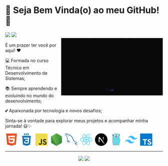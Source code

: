 # 🎉 Seja Bem Vinda(o) ao meu GitHub! 🚀

<a href="https://www.instagram.com/daniicalil/" target="_blank"><img loading="lazy" src="https://img.shields.io/badge/-Instagram-%23E4405F?style=for-the-badge&logo=instagram&logoColor=white"></a>
<a href="https://www.linkedin.com/in/danielle-couto-calil-7a6880271/" target="_blank"><img loading="lazy" src="https://img.shields.io/badge/-LinkedIn-%230077B5?style=for-the-badge&logo=linkedin&logoColor=white"></a>   
<img src = "banner.gif"  width = "325px" align = "right">
  
É um prazer ter você por aqui! ❤️

💻 Formada no curso Técnico em Desenvolvimento de Sistemas;

📚 Sempre aprendendo e evoluindo no mundo do desenvolvimento;

💕 Apaixonada por tecnologia e novos desafios;

Sinta-se à vontade para explorar meus projetos e acompanhar minha jornada! 😃✨

<div>
  <img src="https://github.com/devicons/devicon/blob/master/icons/html5/html5-original.svg" title="HTML5" alt="HTML" width="40" height="40"/>&nbsp;
   <img src="https://github.com/devicons/devicon/blob/master/icons/css3/css3-plain-wordmark.svg" title="CSS3" alt="CSS" width="40" height="40"/>&nbsp;
  <img src="https://github.com/devicons/devicon/blob/master/icons/javascript/javascript-original.svg" title="JavaScript" alt="JavaScript" width="40" height="40"/>&nbsp;
  <img src="https://github.com/devicons/devicon/blob/master/icons/nodejs/nodejs-original.svg" title="NodeJs" alt="NodeJs" width="40" height="40"/>&nbsp;
  <img src="https://github.com/devicons/devicon/blob/master/icons/mysql/mysql-original.svg" title="MySql" alt="MySql" width="40" height="40"/>&nbsp;
  <img src="https://github.com/devicons/devicon/blob/master/icons/react/react-original.svg" title="React" alt="React" width="40" height="40"/>&nbsp;
  <img src="https://github.com/devicons/devicon/blob/master/icons/nextjs/nextjs-original.svg" title="Next" alt="Next" width="40" height="40"/>&nbsp;
  <img src="https://github.com/devicons/devicon/blob/master/icons/go/go-original.svg" title="Go" alt="Go" width="40" height="40"/>&nbsp;
  <img src="https://github.com/devicons/devicon/blob/master/icons/tailwindcss/tailwindcss-original.svg" title="TailwindCSS" alt="TailwindCSS" width="40" height="40"/>&nbsp;
  <img src="https://github.com/devicons/devicon/blob/master/icons/typescript/typescript-original.svg" title="TypeScript" alt="TypeScript" width="40" height="40"/>&nbsp;
</div>

---

<div align = "center">
<img height = "200em" src="https://github-readme-stats.vercel.app/api/top-langs/?username=daniellecalil&show_icons=true&theme=nightowl&count_private=true"/>
<img height = "200em" src="https://github-readme-stats.vercel.app/api?username=daniellecalil&show_icons=true&show_icons=true&theme=nightowl&count_private=true" />
</div>
